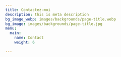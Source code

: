 ```yaml
---
title: Contactez-moi
description: this is meta description
bg_image_webp: images/backgrounds/page-title.webp
bg_image: images/backgrounds/page-title.jpg
menu:
  main:
    name: Contact
    weight: 6

---
```

